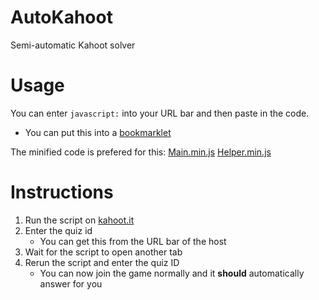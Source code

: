 # AutoKahoot
Semi-automatic Kahoot solver

# Usage
You can enter `javascript:` into your URL bar and then paste in the code.
- You can put this into a [bookmarklet](https://en.wikipedia.org/wiki/Bookmarklet)

The minified code is prefered for this: [Main.min.js](https://cdn.jsdelivr.net/gh/helvieq499/AutoKahoot@master/Main.min.js) [Helper.min.js](https://cdn.jsdelivr.net/gh/helvieq499/AutoKahoot@master/Helper.min.js)

# Instructions

1. Run the script on [kahoot.it](https://kahoot.it)
2. Enter the quiz id
    - You can get this from the URL bar of the host
3. Wait for the script to open another tab
4. Rerun the script and enter the quiz ID
    - You can now join the game normally and it **should** automatically answer for you
